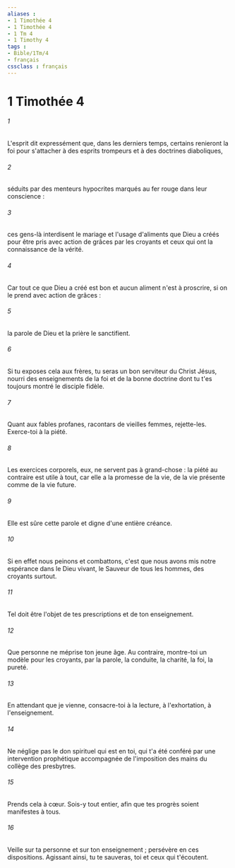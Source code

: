 ```yaml
---
aliases : 
- 1 Timothée 4
- 1 Timothée 4
- 1 Tm 4
- 1 Timothy 4
tags : 
- Bible/1Tm/4
- français
cssclass : français
---
```


# 1 Timothée 4

###### 1
L'esprit dit expressément que, dans les derniers temps, certains renieront la foi pour s'attacher à des esprits trompeurs et à des doctrines diaboliques, 
###### 2
séduits par des menteurs hypocrites marqués au fer rouge dans leur conscience : 
###### 3
ces gens-là interdisent le mariage et l'usage d'aliments que Dieu a créés pour être pris avec action de grâces par les croyants et ceux qui ont la connaissance de la vérité. 
###### 4
Car tout ce que Dieu a créé est bon et aucun aliment n'est à proscrire, si on le prend avec action de grâces : 
###### 5
la parole de Dieu et la prière le sanctifient. 
###### 6
Si tu exposes cela aux frères, tu seras un bon serviteur du Christ Jésus, nourri des enseignements de la foi et de la bonne doctrine dont tu t'es toujours montré le disciple fidèle. 
###### 7
Quant aux fables profanes, racontars de vieilles femmes, rejette-les. Exerce-toi à la piété. 
###### 8
Les exercices corporels, eux, ne servent pas à grand-chose : la piété au contraire est utile à tout, car elle a la promesse de la vie, de la vie présente comme de la vie future. 
###### 9
Elle est sûre cette parole et digne d'une entière créance. 
###### 10
Si en effet nous peinons et combattons, c'est que nous avons mis notre espérance dans le Dieu vivant, le Sauveur de tous les hommes, des croyants surtout. 
###### 11
Tel doit être l'objet de tes prescriptions et de ton enseignement. 
###### 12
Que personne ne méprise ton jeune âge. Au contraire, montre-toi un modèle pour les croyants, par la parole, la conduite, la charité, la foi, la pureté. 
###### 13
En attendant que je vienne, consacre-toi à la lecture, à l'exhortation, à l'enseignement. 
###### 14
Ne néglige pas le don spirituel qui est en toi, qui t'a été conféré par une intervention prophétique accompagnée de l'imposition des mains du collège des presbytres. 
###### 15
Prends cela à cœur. Sois-y tout entier, afin que tes progrès soient manifestes à tous. 
###### 16
Veille sur ta personne et sur ton enseignement ; persévère en ces dispositions. Agissant ainsi, tu te sauveras, toi et ceux qui t'écoutent. 
